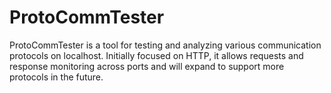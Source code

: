 # ProtoCommTester
ProtoCommTester is a tool for testing and analyzing various communication protocols on localhost. Initially focused on HTTP, it allows requests and response monitoring across ports and will expand to support more protocols in the future.
